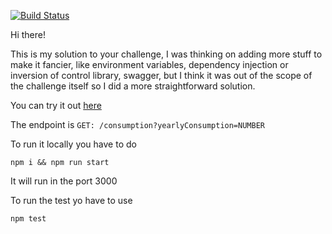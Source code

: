 [![Build Status](https://travis-ci.org/ElianCordoba/Verivox-challenge-solution.svg?branch=master)](https://travis-ci.org/ElianCordoba/Verivox-challenge-solution)

Hi there!

This is my solution to your challenge, I was thinking on adding more stuff to make it fancier, like environment variables, dependency injection or inversion of control library, swagger, but I think it was out of the scope of the challenge itself so I did a more straightforward solution.

You can try it out [here](https://dry-fjord-25820.herokuapp.com/)

The endpoint is `GET: /consumption?yearlyConsumption=NUMBER`

To run it locally you have to do 
```
npm i && npm run start
```
It will run in the port 3000

To run the test yo have to use
```
npm test
```